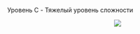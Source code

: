 Уровень C - Тяжелый уровень сложности

<p align="center">
  <img src="https://github.com/Macc0de/C_collection/assets/138070020/5b375b99-524a-4396-b46f-2a1df5450f26">
</p>
